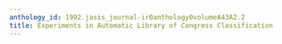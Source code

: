 ```yaml
---
anthology_id: 1992.jasis_journal-ir0anthology0volumeA43A2.2
title: Experiments in Automatic Library of Congress Classification
---
```

